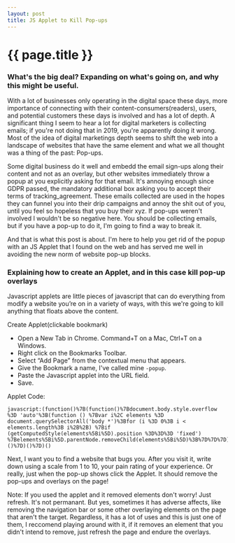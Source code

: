 ```yaml
---
layout: post
title: JS Applet to Kill Pop-ups
---
```


{{ page.title }}
================

### What's the big deal? Expanding on what's going on, and why this might be useful.

With a lot of businesses only operating in the digital space these days, more importance of connecting with their content-consumers(readers), users, and potential customers these days is involved and has a lot of depth. A significant thing I seem to hear a lot for digital marketers is collecting emails; if you're not doing that in 2019, you're apparently doing it wrong. Most of the idea of digital marketings depth seems to shift the web into a landscape of websites that have the same element and what we all thought was a thing of the past: Pop-ups.

Some digital business do it well and embedd the email sign-ups along their content and not as an overlay, but other websites immediately throw a popup at you explicitly asking for that email. It's annoying enough since GDPR passed, the mandatory additional box asking you to accept their terms of tracking_agreement. These emails collected are used in the hopes they can funnel you into their drip campaigns and annoy the shit out of you, until you feel so hopeless that you buy their xyz. If pop-ups weren't involved I wouldn't be so negative here. You should be collecting emails, but if you have a pop-up to do it, I'm going to find a way to break it.

And that is what this post is about. I'm here to help you get rid of the popup with an JS Applet that I found on the web and has served me well in avoiding the new norm of website pop-up blocks.

### Explaining how to create an Applet, and in this case kill pop-up overlays

Javascript applets are little pieces of javascript that can do everything from modify a website you’re on in a variety of ways, with this we're going to kill anything that floats above the content.

Create Applet(clickable bookmark)

- Open a New Tab in Chrome. Command+T on a Mac, Ctrl+T on a Windows.
- Right click on the Bookmarks Toolbar.
- Select “Add Page” from the contextual menu that appears.
- Give the Bookmark a name, I've called mine `-popup`.
- Paste the Javascript applet into the URL field.
- Save.

Applet Code:
```
javascript:(function()%7B(function()%7Bdocument.body.style.overflow %3D 'auto'%3B(function () %7Bvar i%2C elements %3D document.querySelectorAll('body *')%3Bfor (i %3D 0%3B i < elements.length%3B i%2B%2B) %7Bif (getComputedStyle(elements%5Bi%5D).position %3D%3D%3D 'fixed') %7Belements%5Bi%5D.parentNode.removeChild(elements%5Bi%5D)%3B%7D%7D%7D)()%7D)()%7D)()
```

Next, I want you to find a website that bugs you. After you visit it, write down using a scale from 1 to 10, your pain rating of your experience. Or really, just when the pop-up shows click the Applet. It should remove the pop-ups and overlays on the page!

Note: If you used the applet and it removed elements don't worry! Just refresh. It's not permanant. But yes, sometimes it has adverse affects, like removing the navigation bar or some other overlaying elements on the page that aren't the target. Regardless, it has a lot of uses and this is just one of them, I reccomend playing around with it, if it removes an element that you didn't intend to remove, just refresh the page and endure the overlays.
